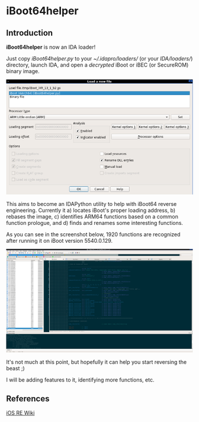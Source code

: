 # iBoot64helper

## Introduction

**iBoot64helper** is now an IDA loader!

Just copy *iBoot64helper.py* to your *~/.idapro/loaders/* (or your *IDA/loaders/*)
directory, launch IDA, and open a *decrypted* iBoot or iBEC (or SecureROM) binary image.

<p align="center"><img src="screenshot-loader.png"/></p>

This aims to become an IDAPython utility to help with iBoot64 reverse
engineering. Currently it a) locates iBoot's proper loading address,
b) rebases the image, c) identifies ARM64 functions based on a common
function prologue, and d) finds and renames some interesting functions.

As you can see in the screenshot below, 1920 functions
are recognized after running it on iBoot version 5540.0.129.

<p align="center"><img src="screenshot.png"/></p>

It's not much at this point, but hopefully it can help you start reversing
the beast ;)

I will be adding features to it, identifying more functions, etc.

## References
[iOS RE Wiki](https://github.com/kpwn/iOSRE/blob/master/wiki/iBoot-RE.md)
